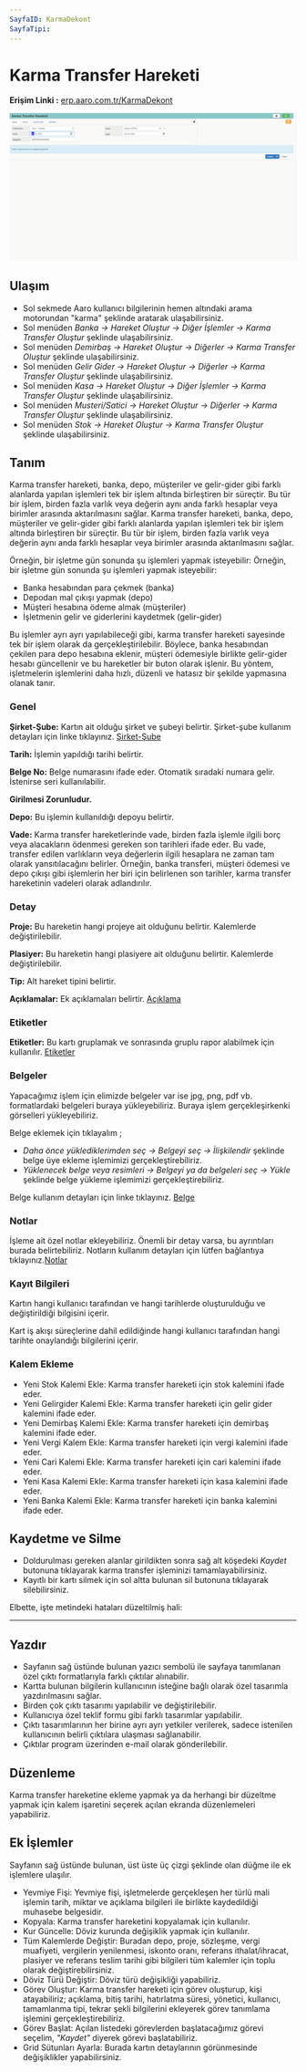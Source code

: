 ```yaml
---
SayfaID: KarmaDekont
SayfaTipi: 
---
```


# Karma Transfer Hareketi 

**Erişim Linki :** [erp.aaro.com.tr/KarmaDekont](erp.aaro.com.tr/KarmaDekont/)

![Image](../TemelHareketler/karmatransferhareketi.png "Karma Transfer Hareketi")

## Ulaşım 


- Sol sekmede Aaro kullanıcı bilgilerinin hemen altındaki arama motorundan "karma" şeklinde aratarak ulaşabilirsiniz.
- Sol menüden *Banka -> Hareket Oluştur -> Diğer İşlemler -> Karma Transfer Oluştur* şeklinde ulaşabilirsiniz. 
- Sol menüden *Demirbaş -> Hareket Oluştur -> Diğerler -> Karma Transfer Oluştur* şeklinde ulaşabilirsiniz. 
- Sol menüden *Gelir Gider -> Hareket Oluştur -> Diğerler -> Karma Transfer Oluştur* şeklinde ulaşabilirsiniz. 
- Sol menüden *Kasa -> Hareket Oluştur -> Diğer İşlemler -> Karma Transfer Oluştur* şeklinde ulaşabilirsiniz. 
- Sol menüden *Musteri/Satici -> Hareket Oluştur -> Diğerler -> Karma Transfer Oluştur* şeklinde ulaşabilirsiniz. 
- Sol menüden *Stok -> Hareket Oluştur -> Karma Transfer Oluştur* şeklinde ulaşabilirsiniz. 

## Tanım 


Karma transfer hareketi, banka, depo, müşteriler ve gelir-gider gibi farklı alanlarda yapılan işlemleri tek bir işlem altında birleştiren bir süreçtir. 
Bu tür bir işlem, birden fazla varlık veya değerin aynı anda farklı hesaplar veya birimler arasında aktarılmasını sağlar.
Karma transfer hareketi, banka, depo, müşteriler ve gelir-gider gibi farklı alanlarda yapılan işlemleri tek bir işlem altında birleştiren bir süreçtir. 
Bu tür bir işlem, birden fazla varlık veya değerin aynı anda farklı hesaplar veya birimler arasında aktarılmasını sağlar.

Örneğin, bir işletme gün sonunda şu işlemleri yapmak isteyebilir:
Örneğin, bir işletme gün sonunda şu işlemleri yapmak isteyebilir:

- Banka hesabından para çekmek (banka)
- Depodan mal çıkışı yapmak (depo)
- Müşteri hesabına ödeme almak (müşteriler)
- İşletmenin gelir ve giderlerini kaydetmek (gelir-gider)

Bu işlemler ayrı ayrı yapılabileceği gibi, karma transfer hareketi sayesinde tek bir işlem olarak da gerçekleştirilebilir. 
Böylece, banka hesabından çekilen para depo hesabına eklenir, müşteri ödemesiyle birlikte gelir-gider hesabı güncellenir ve bu hareketler bir buton olarak işlenir. 
Bu yöntem, işletmelerin işlemlerini daha hızlı, düzenli ve hatasız bir şekilde yapmasına olanak tanır.

### Genel 

**Şirket-Şube:** Kartın ait olduğu şirket ve şubeyi belirtir. Şirket-şube kullanım detayları için linke tıklayınız. [Şirket-Şube](../TemelOzellikler/SirketSubeKart.md)

**Tarih:** İşlemin yapıldığı tarihi belirtir.

**Belge No:** Belge numarasını ifade eder. Otomatik sıradaki numara gelir. İstenirse seri kullanılabilir.

**Girilmesi Zorunludur.**

**Depo:** Bu işlemin kullanıldığı depoyu belirtir.


**Vade:** Karma transfer hareketlerinde vade, birden fazla işlemle ilgili borç veya alacakların ödenmesi gereken son tarihleri ifade eder. 
Bu vade, transfer edilen varlıkların veya değerlerin ilgili hesaplara ne zaman tam olarak yansıtılacağını belirler. 
	Örneğin, banka transferi, müşteri ödemesi ve depo çıkışı gibi işlemlerin her biri için belirlenen son tarihler, karma transfer hareketinin vadeleri olarak adlandırılır.

### Detay

**Proje:** Bu hareketin hangi projeye ait olduğunu belirtir. Kalemlerde değiştirilebilir.

**Plasiyer:** Bu hareketin hangi plasiyere ait olduğunu belirtir. Kalemlerde değiştirilebilir.

**Tip:** Alt hareket tipini belirtir.


**Açıklamalar:** Ek açıklamaları belirtir. [Açıklama](../TemelOzellikler/Aciklama.md)

### Etiketler

**Etiketler:** Bu kartı gruplamak ve sonrasında gruplu rapor alabilmek için kullanılır. [Etiketler](../TemelOzellikler/Etiketler.md)

### Belgeler

Yapacağımız işlem için elimizde belgeler var ise jpg, png, pdf vb. formatlardaki belgeleri buraya yükleyebiliriz.
Buraya işlem gerçekleşirkenki görselleri yükleyebiliriz.

Belge eklemek için tıklayalım ;


- *Daha önce yüklediklerimden seç -> Belgeyi seç
-> İlişkilendir* şeklinde belge üye ekleme işlemimizi gerçekleştirebiliriz.
- *Yüklenecek belge veya resimleri -> Belgeyi ya da
 belgeleri seç -> Yükle* şeklinde belge yükleme işlemimizi gerçekleştirebiliriz.

Belge kullanım detayları için linke tıklayınız. [Belge](../TemelOzellikler/Belgeler.md)

### Notlar 

İşleme ait özel notlar ekleyebiliriz. Önemli bir detay varsa, bu ayrıntıları burada belirtebiliriz. Notların kullanım detayları için lütfen bağlantıya tıklayınız.[Notlar](../TemelOzellikler/Notlar.md)

### Kayıt Bilgileri

Kartın hangi kullanıcı tarafından ve hangi tarihlerde oluşturulduğu ve değiştirildiği bilgisini içerir.

Kart iş akışı süreçlerine dahil edildiğinde hangi kullanıcı tarafından hangi tarihte onaylandığı bilgilerini içerir. 

### Kalem Ekleme

- Yeni Stok Kalemi Ekle: Karma transfer hareketi için stok kalemini ifade eder. 
- Yeni Gelirgider Kalemi Ekle: Karma transfer hareketi için gelir gider kalemini ifade eder. 
- Yeni Demirbaş Kalemi Ekle: Karma transfer hareketi için demirbaş kalemini ifade eder. 
- Yeni Vergi Kalem Ekle: Karma transfer hareketi için vergi kalemini ifade eder. 
- Yeni Cari Kalemi Ekle: Karma transfer hareketi için cari kalemini ifade eder. 
- Yeni Kasa Kalemi Ekle: Karma transfer hareketi için kasa kalemini ifade eder. 
- Yeni Banka Kalemi Ekle: Karma transfer hareketi için banka kalemini ifade eder. 


## Kaydetme ve Silme

- Doldurulması gereken alanlar girildikten sonra sağ alt köşedeki *Kaydet* butonuna tıklayarak karma transfer işleminizi tamamlayabilirsiniz.
- Kayıtlı bir kartı silmek için sol altta bulunan sil butonuna tıklayarak silebilirsiniz.

Elbette, işte metindeki hataları düzeltilmiş hali:

---

## Yazdır

- Sayfanın sağ üstünde bulunan yazıcı sembolü ile sayfaya tanımlanan özel çıktı formatlarıyla farklı çıktılar alınabilir.
- Kartta bulunan bilgilerin kullanıcının isteğine bağlı olarak özel tasarımla yazdırılmasını sağlar.
- Birden çok çıktı tasarımı yapılabilir ve değiştirilebilir.
- Kullanıcıya özel teklif formu gibi farklı tasarımlar yapılabilir.
- Çıktı tasarımlarının her birine ayrı ayrı yetkiler verilerek, sadece istenilen kullanıcının belirli çıktılara ulaşması sağlanabilir.
- Çıktılar program üzerinden e-mail olarak gönderilebilir.

## Düzenleme 

Karma transfer hareketine ekleme yapmak ya da herhangi bir düzeltme yapmak için kalem işaretini seçerek açılan ekranda düzenlemeleri yapabiliriz.

## Ek İşlemler

Sayfanın sağ üstünde bulunan, üst üste üç çizgi şeklinde olan düğme ile ek işlemlere ulaşılır.
- Yevmiye Fişi: Yevmiye fişi, işletmelerde gerçekleşen her türlü mali işlemin tarih, miktar ve açıklama bilgileri ile birlikte kaydedildiği muhasebe belgesidir.
- Kopyala: Karma transfer hareketini kopyalamak için kullanılır.
- Kur Güncelle: Döviz kurunda değişiklik yapmak için kullanılır.
- Tüm Kalemlerde Değiştir: Buradan depo, proje, sözleşme, vergi muafiyeti, vergilerin yenilenmesi, iskonto oranı, referans ithalat/ihracat, plasiyer ve referans teslim tarihi gibi bilgileri tüm kalemler için toplu olarak değiştirebilirsiniz.
- Döviz Türü Değiştir: Döviz türü değişikliği yapabiliriz.
- Görev Oluştur: Karma transfer hareketi için görev oluşturup, kişi atayabiliriz; açıklama, bitiş tarihi, hatırlatma süresi, yönetici, kullanıcı, tamamlanma tipi, tekrar şekli bilgilerini ekleyerek görev tanımlama işlemini gerçekleştirebiliriz.
- Görev Başlat: Açılan listedeki görevlerden başlatacağımız görevi seçelim, *"Kaydet"* diyerek görevi başlatabiliriz.
- Grid Sütunları Ayarla: Burada kartın detaylarının görünmesinde değişiklikler yapabilirsiniz.
